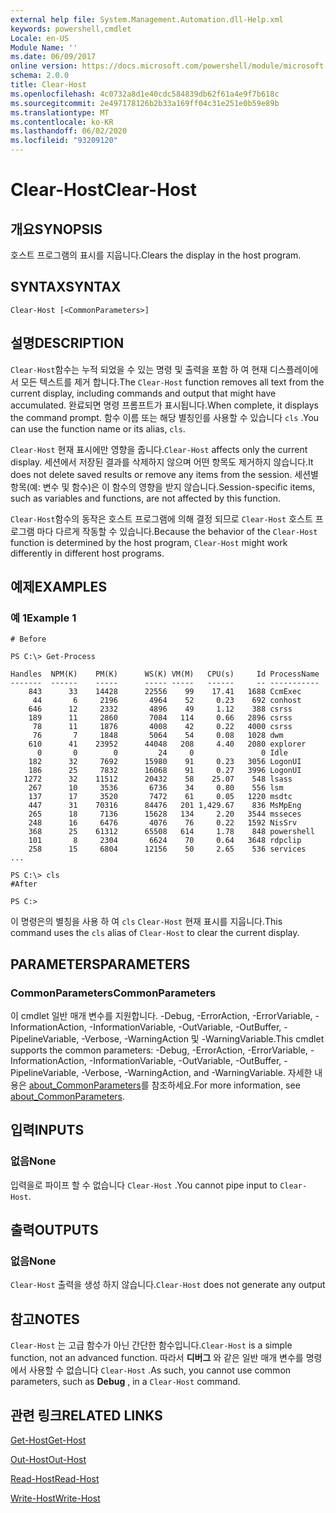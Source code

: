 ```yaml
---
external help file: System.Management.Automation.dll-Help.xml
keywords: powershell,cmdlet
Locale: en-US
Module Name: ''
ms.date: 06/09/2017
online version: https://docs.microsoft.com/powershell/module/microsoft.powershell.core/clear-host?view=powershell-6&WT.mc_id=ps-gethelp
schema: 2.0.0
title: Clear-Host
ms.openlocfilehash: 4c0732a8d1e40cdc584839db62f61a4e9f7b618c
ms.sourcegitcommit: 2e497178126b2b33a169ff04c31e251e0b59e89b
ms.translationtype: MT
ms.contentlocale: ko-KR
ms.lasthandoff: 06/02/2020
ms.locfileid: "93209120"
---
```

# <span data-ttu-id="57165-103">Clear-Host</span><span class="sxs-lookup"><span data-stu-id="57165-103">Clear-Host</span></span>

## <span data-ttu-id="57165-104">개요</span><span class="sxs-lookup"><span data-stu-id="57165-104">SYNOPSIS</span></span>

<span data-ttu-id="57165-105">호스트 프로그램의 표시를 지웁니다.</span><span class="sxs-lookup"><span data-stu-id="57165-105">Clears the display in the host program.</span></span>

## <span data-ttu-id="57165-106">SYNTAX</span><span class="sxs-lookup"><span data-stu-id="57165-106">SYNTAX</span></span>

```
Clear-Host [<CommonParameters>]
```

## <span data-ttu-id="57165-107">설명</span><span class="sxs-lookup"><span data-stu-id="57165-107">DESCRIPTION</span></span>

<span data-ttu-id="57165-108">`Clear-Host`함수는 누적 되었을 수 있는 명령 및 출력을 포함 하 여 현재 디스플레이에서 모든 텍스트를 제거 합니다.</span><span class="sxs-lookup"><span data-stu-id="57165-108">The `Clear-Host` function removes all text from the current display, including commands and output that might have accumulated.</span></span> <span data-ttu-id="57165-109">완료되면 명령 프롬프트가 표시됩니다.</span><span class="sxs-lookup"><span data-stu-id="57165-109">When complete, it displays the command prompt.</span></span> <span data-ttu-id="57165-110">함수 이름 또는 해당 별칭인를 사용할 수 있습니다 `cls` .</span><span class="sxs-lookup"><span data-stu-id="57165-110">You can use the function name or its alias, `cls`.</span></span>

<span data-ttu-id="57165-111">`Clear-Host` 현재 표시에만 영향을 줍니다.</span><span class="sxs-lookup"><span data-stu-id="57165-111">`Clear-Host` affects only the current display.</span></span> <span data-ttu-id="57165-112">세션에서 저장된 결과를 삭제하지 않으며 어떤 항목도 제거하지 않습니다.</span><span class="sxs-lookup"><span data-stu-id="57165-112">It does not delete saved results or remove any items from the session.</span></span> <span data-ttu-id="57165-113">세션별 항목(예: 변수 및 함수)은 이 함수의 영향을 받지 않습니다.</span><span class="sxs-lookup"><span data-stu-id="57165-113">Session-specific items, such as variables and functions, are not affected by this function.</span></span>

<span data-ttu-id="57165-114">`Clear-Host`함수의 동작은 호스트 프로그램에 의해 결정 되므로 `Clear-Host` 호스트 프로그램 마다 다르게 작동할 수 있습니다.</span><span class="sxs-lookup"><span data-stu-id="57165-114">Because the behavior of the `Clear-Host` function is determined by the host program, `Clear-Host` might work differently in different host programs.</span></span>

## <span data-ttu-id="57165-115">예제</span><span class="sxs-lookup"><span data-stu-id="57165-115">EXAMPLES</span></span>

### <span data-ttu-id="57165-116">예 1</span><span class="sxs-lookup"><span data-stu-id="57165-116">Example 1</span></span>

```
# Before

PS C:\> Get-Process

Handles  NPM(K)    PM(K)      WS(K) VM(M)   CPU(s)     Id ProcessName
-------  ------    -----      ----- -----   ------     -- -----------
    843      33    14428      22556    99    17.41   1688 CcmExec
     44       6     2196       4964    52     0.23    692 conhost
    646      12     2332       4896    49     1.12    388 csrss
    189      11     2860       7084   114     0.66   2896 csrss
     78      11     1876       4008    42     0.22   4000 csrss
     76       7     1848       5064    54     0.08   1028 dwm
    610      41    23952      44048   208     4.40   2080 explorer
      0       0        0         24     0               0 Idle
    182      32     7692      15980    91     0.23   3056 LogonUI
    186      25     7832      16068    91     0.27   3996 LogonUI
   1272      32    11512      20432    58    25.07    548 lsass
    267      10     3536       6736    34     0.80    556 lsm
    137      17     3520       7472    61     0.05   1220 msdtc
    447      31    70316      84476   201 1,429.67    836 MsMpEng
    265      18     7136      15628   134     2.20   3544 msseces
    248      16     6476       4076    76     0.22   1592 NisSrv
    368      25    61312      65508   614     1.78    848 powershell
    101       8     2304       6624    70     0.64   3648 rdpclip
    258      15     6804      12156    50     2.65    536 services
...

PS C:\> cls
#After

PS C:>
```

<span data-ttu-id="57165-117">이 명령은의 별칭을 사용 하 여 `cls` `Clear-Host` 현재 표시를 지웁니다.</span><span class="sxs-lookup"><span data-stu-id="57165-117">This command uses the `cls` alias of `Clear-Host` to clear the current display.</span></span>

## <span data-ttu-id="57165-118">PARAMETERS</span><span class="sxs-lookup"><span data-stu-id="57165-118">PARAMETERS</span></span>

### <span data-ttu-id="57165-119">CommonParameters</span><span class="sxs-lookup"><span data-stu-id="57165-119">CommonParameters</span></span>
<span data-ttu-id="57165-120">이 cmdlet 일반 매개 변수를 지원합니다. -Debug, -ErrorAction, -ErrorVariable, -InformationAction, -InformationVariable, -OutVariable, -OutBuffer, -PipelineVariable, -Verbose, -WarningAction 및 -WarningVariable.</span><span class="sxs-lookup"><span data-stu-id="57165-120">This cmdlet supports the common parameters: -Debug, -ErrorAction, -ErrorVariable, -InformationAction, -InformationVariable, -OutVariable, -OutBuffer, -PipelineVariable, -Verbose, -WarningAction, and -WarningVariable.</span></span> <span data-ttu-id="57165-121">자세한 내용은 [about_CommonParameters](https://go.microsoft.com/fwlink/?LinkID=113216)를 참조하세요.</span><span class="sxs-lookup"><span data-stu-id="57165-121">For more information, see [about_CommonParameters](https://go.microsoft.com/fwlink/?LinkID=113216).</span></span>

## <span data-ttu-id="57165-122">입력</span><span class="sxs-lookup"><span data-stu-id="57165-122">INPUTS</span></span>

### <span data-ttu-id="57165-123">없음</span><span class="sxs-lookup"><span data-stu-id="57165-123">None</span></span>

<span data-ttu-id="57165-124">입력을로 파이프 할 수 없습니다 `Clear-Host` .</span><span class="sxs-lookup"><span data-stu-id="57165-124">You cannot pipe input to `Clear-Host`.</span></span>

## <span data-ttu-id="57165-125">출력</span><span class="sxs-lookup"><span data-stu-id="57165-125">OUTPUTS</span></span>

### <span data-ttu-id="57165-126">없음</span><span class="sxs-lookup"><span data-stu-id="57165-126">None</span></span>

<span data-ttu-id="57165-127">`Clear-Host` 출력을 생성 하지 않습니다.</span><span class="sxs-lookup"><span data-stu-id="57165-127">`Clear-Host` does not generate any output</span></span>

## <span data-ttu-id="57165-128">참고</span><span class="sxs-lookup"><span data-stu-id="57165-128">NOTES</span></span>

<span data-ttu-id="57165-129">`Clear-Host` 는 고급 함수가 아닌 간단한 함수입니다.</span><span class="sxs-lookup"><span data-stu-id="57165-129">`Clear-Host` is a simple function, not an advanced function.</span></span> <span data-ttu-id="57165-130">따라서 **디버그** 와 같은 일반 매개 변수를 명령에서 사용할 수 없습니다 `Clear-Host` .</span><span class="sxs-lookup"><span data-stu-id="57165-130">As such, you cannot use common parameters, such as **Debug** , in a `Clear-Host` command.</span></span>

## <span data-ttu-id="57165-131">관련 링크</span><span class="sxs-lookup"><span data-stu-id="57165-131">RELATED LINKS</span></span>

[<span data-ttu-id="57165-132">Get-Host</span><span class="sxs-lookup"><span data-stu-id="57165-132">Get-Host</span></span>](../Microsoft.PowerShell.Utility/Get-Host.md)

[<span data-ttu-id="57165-133">Out-Host</span><span class="sxs-lookup"><span data-stu-id="57165-133">Out-Host</span></span>](Out-Host.md)

[<span data-ttu-id="57165-134">Read-Host</span><span class="sxs-lookup"><span data-stu-id="57165-134">Read-Host</span></span>](../Microsoft.PowerShell.Utility/Read-Host.md)

[<span data-ttu-id="57165-135">Write-Host</span><span class="sxs-lookup"><span data-stu-id="57165-135">Write-Host</span></span>](../Microsoft.PowerShell.Utility/Write-Host.md)
